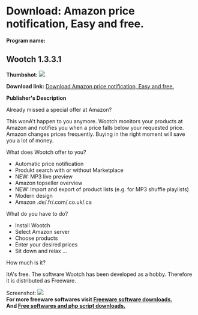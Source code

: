 # Download: Amazon price notification, Easy and free.

**Program name:**

## Wootch 1.3.3.1

  
**Thumbshot:** ![](http://www.freewarefiles.com/screenshot/wootch_md.jpg)   
  
**Download link:** [Download Amazon price notification, Easy and free.](http://freesoftwares.boysofts.com/Wootch_program_49106.html)  
  


**Publisher's Description**  
  


Already missed a special offer at Amazon? 

This wonA't happen to you anymore. Wootch monitors your products at Amazon and notifies you when a price falls below your requested price. Amazon changes prices frequently. Buying in the right moment will save you a lot of money.

What does Wootch offer to you?

  * Automatic price notification 
  * Produkt search with or without Marketplace 
  * NEW: MP3 live preview 
  * Amazon topseller overview 
  * NEW: Import and export of product lists (e.g. for MP3 shuffle playlists) 
  * Modern design 
  * Amazon .de/.fr/.com/.co.uk/.ca 

What do you have to do?

  * Install Wootch 
  * Select Amazon server 
  * Choose products 
  * Enter your desired prices 
  * Sit down and relax ... 

How much is it?

ItA's free. The software Wootch has been developed as a hobby. Therefore it is distributed as Freeware. 

  
  
Screenshot: ![](http://www.freewarefiles.com/screenshot/wootch.jpg)   
**For more freeware softwares visit [Freeware software downloads.](http://freesoftwares.boysofts.com/)**   
**And [Free softwares and php script downloads.](http://www.boysofts.com/)**
